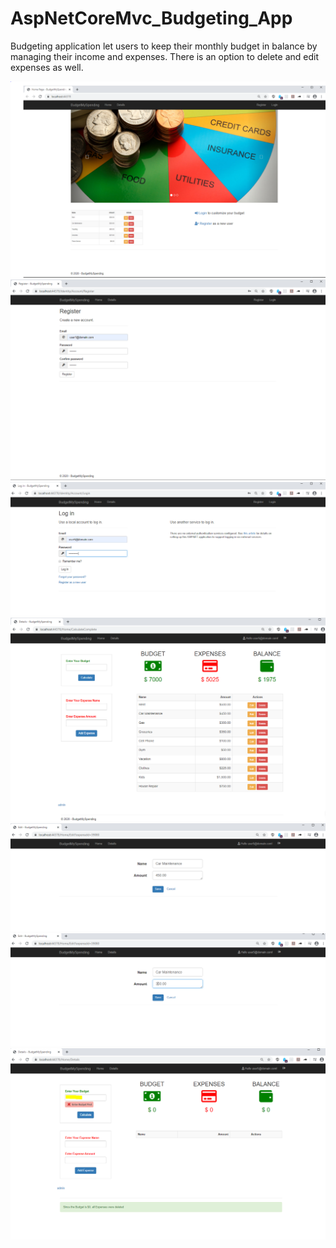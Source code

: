# AspNetCoreMvc_Budgeting_App

Budgeting application let users to keep their monthly budget in balance by managing their income and expenses.
There is an option to delete and edit expenses as well.

<img src="Images/1.PNG">

<img src="Images/2.PNG">

<img src="Images/3.PNG">

<img src="Images/4.PNG">

<img src="Images/5.PNG">

<img src="Images/6.PNG">

<img src="Images/7.PNG">
